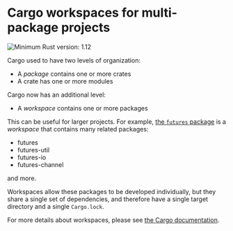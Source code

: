# Cargo workspaces for multi-package projects

![Minimum Rust version: 1.12](https://img.shields.io/badge/Minimum%20Rust%20Version-1.12-brightgreen.svg)

Cargo used to have two levels of organization:

* A *package* contains one or more crates
* A crate has one or more modules

Cargo now has an additional level:

* A *workspace* contains one or more packages

This can be useful for larger projects. For example, [the `futures` package] is a *workspace* that contains
many related packages:

* futures
* futures-util
* futures-io
* futures-channel

and more.

[the `futures` package]: https://github.com/rust-lang-nursery/futures-rs

Workspaces allow these packages to be developed individually, but they share
a single set of dependencies, and therefore have a single target directory
and a single `Cargo.lock`.

For more details about workspaces, please see [the Cargo documentation](https://doc.rust-lang.org/stable/cargo/reference/manifest.html#the-workspace-section).